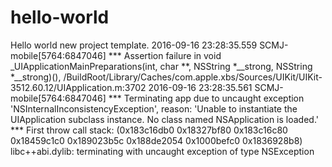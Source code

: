 # hello-world
Hello world new project template.
2016-09-16 23:28:35.559 SCMJ-mobile[5764:6847046] *** Assertion failure in void _UIApplicationMainPreparations(int, char **, NSString *__strong, NSString *__strong)(), /BuildRoot/Library/Caches/com.apple.xbs/Sources/UIKit/UIKit-3512.60.12/UIApplication.m:3702
2016-09-16 23:28:35.561 SCMJ-mobile[5764:6847046] *** Terminating app due to uncaught exception 'NSInternalInconsistencyException', reason: 'Unable to instantiate the UIApplication subclass instance. No class named NSApplication is loaded.'
*** First throw call stack:
(0x183c16db0 0x18327bf80 0x183c16c80 0x18459c1c0 0x189023b5c 0x188de2054 0x1000befc0 0x1836928b8)
libc++abi.dylib: terminating with uncaught exception of type NSException